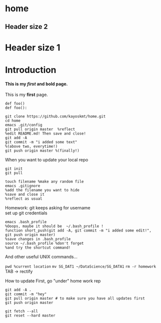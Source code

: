 # home

## Header size 2
# Header size 1

# Introduction
#### This is my *first* and **bold** page.
This is my **first** page.


`def foo()` <br>
```def foo():```




```
git clone https://github.com/kayoskmt/home.git
cd home
emacs .git/config
git pull origin master  %reflect 
%edit README.md! Then save and close!
git add -A
git commit -m "i added some text"
%(above two, everytime!)
git push origin master %(finally!)
```
When you want to update your local repo
```
git init
git pull
```




```
touch filename %make any random file
emacs .gitignore
%add the filename you want to hide
%save and close it
%reflect as usual
```

Homework:
git keeps asking for username<br>
set up git credentials

```
emacs .bash_profile
%Ooops, maybe it should be  ~/.bash_profile !
function short_push(git add -A, git commit -m "i added some edit!", git push origin master)
%save changes in .bash_profile
source ~/.bash_profile %don't forget 
%and try the shortcut command!
```
And other useful UNIX commands...

```pwd %current location```
```mv SG_DAT1 ~/DataScience/SG_DATA1```
```rm -r homework```
TAB -> rectify

How to update
First, go "under" home work rep
```
git add -A .
git commit -m "hey"
git pull origin master # to make sure you have all updates first
git push origin master
```
```
git fetch --all
git reset --hard master
```
